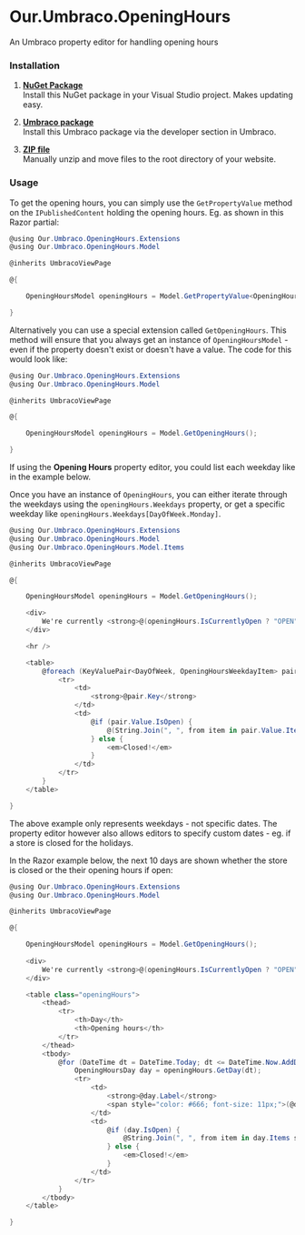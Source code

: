 # Our.Umbraco.OpeningHours
An Umbraco property editor for handling opening hours

### Installation

1. [**NuGet Package**][NuGetPackageUrl]  
Install this NuGet package in your Visual Studio project. Makes updating easy.

2. [**Umbraco package**][UmbracoPackageUrl]  
Install this Umbraco package via the developer section in Umbraco.

3. [**ZIP file**][GitHubReleaseUrl]  
Manually unzip and move files to the root directory of your website.

### Usage

To get the opening hours, you can simply use the `GetPropertyValue` method on the `IPublishedContent` holding the opening hours. Eg. as shown in this Razor partial:

```C#
@using Our.Umbraco.OpeningHours.Extensions
@using Our.Umbraco.OpeningHours.Model

@inherits UmbracoViewPage

@{

    OpeningHoursModel openingHours = Model.GetPropertyValue<OpeningHoursModel>("openingHours");

}
```

Alternatively you can use a special extension called `GetOpeningHours`. This method will ensure that you always get an instance of `OpeningHoursModel` - even if the property doesn't exist or doesn't have a value. The code for this would look like:

```C#
@using Our.Umbraco.OpeningHours.Extensions
@using Our.Umbraco.OpeningHours.Model

@inherits UmbracoViewPage

@{

    OpeningHoursModel openingHours = Model.GetOpeningHours();

}
```

If using the **Opening Hours** property editor, you could list each weekday like in the example below.

Once you have an instance of `OpeningHours`, you can either iterate through the weekdays using the `openingHours.Weekdays` property, or get a specific weekday like `openingHours.Weekdays[DayOfWeek.Monday]`.

```C#
@using Our.Umbraco.OpeningHours.Extensions
@using Our.Umbraco.OpeningHours.Model
@using Our.Umbraco.OpeningHours.Model.Items

@inherits UmbracoViewPage

@{

    OpeningHoursModel openingHours = Model.GetOpeningHours();

    <div>
        We're currently <strong>@(openingHours.IsCurrentlyOpen ? "OPEN" : "CLOSED")</strong>
    </div>

    <hr />

    <table>
        @foreach (KeyValuePair<DayOfWeek, OpeningHoursWeekdayItem> pair in openingHours.Weekdays) {
            <tr>
                <td>
                    <strong>@pair.Key</strong>
                </td>
                <td>
                    @if (pair.Value.IsOpen) {
                        @(String.Join(", ", from item in pair.Value.Items select item.Opens + " - " + item.Closes))
                    } else {
                        <em>Closed!</em>
                    }
                </td>
            </tr>
        }
    </table>

}
```

The above example only represents weekdays - not specific dates. The property editor however also allows editors to specify custom dates - eg. if a store is closed for the holidays.

In the Razor example below, the next 10 days are shown whether the store is closed or the their opening hours if open:

```C#
@using Our.Umbraco.OpeningHours.Extensions
@using Our.Umbraco.OpeningHours.Model

@inherits UmbracoViewPage

@{

    OpeningHoursModel openingHours = Model.GetOpeningHours();
    
    <div>
        We're currently <strong>@(openingHours.IsCurrentlyOpen ? "OPEN" : "CLOSED")</strong>
    </div>

    <table class="openingHours">
        <thead>
            <tr>
                <th>Day</th>
                <th>Opening hours</th>
            </tr>
        </thead>
        <tbody>
            @for (DateTime dt = DateTime.Today; dt <= DateTime.Now.AddDays(7); dt = dt.AddDays(1)) {
                OpeningHoursDay day = openingHours.GetDay(dt);
                <tr>
                    <td>
                        <strong>@day.Label</strong>
                        <span style="color: #666; font-size: 11px;">(@day.Date.ToLongDateString())</span>
                    </td>
                    <td>
                        @if (day.IsOpen) {
                            @String.Join(", ", from item in day.Items select item.Opens.ToString("HH:mm") + " - " + item.Closes.ToString("HH:mm"))
                        } else {
                            <em>Closed!</em>
                        }
                    </td>
                </tr>
            }
        </tbody>
    </table>

}
```



[NuGetPackageUrl]: https://www.nuget.org/packages/Our.Umbraco.OpeningHours/
[UmbracoPackageUrl]: https://our.umbraco.org/projects/backoffice-extensions/ourumbracoopeninghours/
[GitHubReleaseUrl]: https://github.com/bomortensen/Our.Umbraco.OpeningHours/releases/latest
